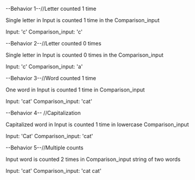 --Behavior 1--//Letter counted 1 time

Single letter in Input is counted 1 time in the Comparison_input

Input: 'c'
Comparison_input: 'c'


--Behavior 2--//Letter counted 0 times

Single letter in Input is counted 0 times in the Comparison_input

Input: 'c'
Comparison_input: 'a'

--Behavior 3--//Word counted 1 time

One word in Input is counted 1 time in Comparison_input

Input: 'cat'
Comparison_input: 'cat'

--Behavior 4-- //Capitalization

Capitalized word in Input is counted 1 time in lowercase Comparison_input

Input: 'Cat'
Comparison_input: 'cat'

--Behavior 5--//Multiple counts

Input word is counted 2 times in Comparison_input string of two words

Input: 'cat'
Comparison_input: 'cat cat'
